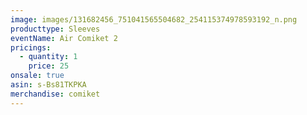 ```yaml
---
image: images/131682456_751041565504682_254115374978593192_n.png
producttype: Sleeves
eventName: Air Comiket 2
pricings:
  - quantity: 1
    price: 25
onsale: true
asin: s-Bs81TKPKA
merchandise: comiket
---
```

